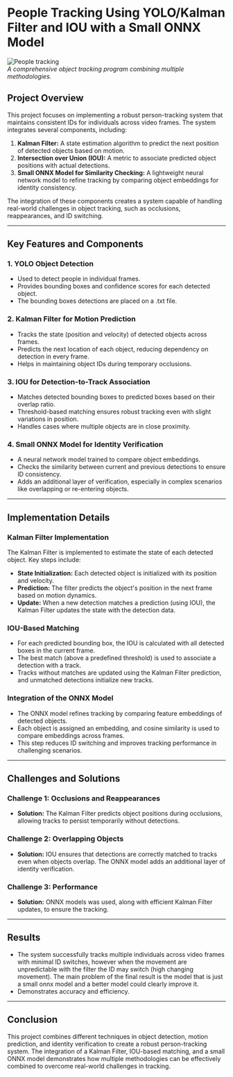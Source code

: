 
# People Tracking Using YOLO/Kalman Filter and IOU with a Small ONNX Model

![People tracking](https://github.com/FlorianSegard/MLVOT/tree/main/TP4_TP5/tracked_output_video.gif)  
*A comprehensive object tracking program combining multiple methodologies.*

## Project Overview

This project focuses on implementing a robust person-tracking system that maintains consistent IDs for individuals across video frames. The system integrates several components, including:

1. **Kalman Filter:** A state estimation algorithm to predict the next position of detected objects based on motion.
2. **Intersection over Union (IOU):** A metric to associate predicted object positions with actual detections.
3. **Small ONNX Model for Similarity Checking:** A lightweight neural network model to refine tracking by comparing object embeddings for identity consistency.

The integration of these components creates a system capable of handling real-world challenges in object tracking, such as occlusions, reappearances, and ID switching.

---

## Key Features and Components

### 1. **YOLO Object Detection**
- Used to detect people in individual frames.
- Provides bounding boxes and confidence scores for each detected object.
- The bounding boxes detections are placed on a .txt file.

### 2. **Kalman Filter for Motion Prediction**
- Tracks the state (position and velocity) of detected objects across frames.
- Predicts the next location of each object, reducing dependency on detection in every frame.
- Helps in maintaining object IDs during temporary occlusions.

### 3. **IOU for Detection-to-Track Association**
- Matches detected bounding boxes to predicted boxes based on their overlap ratio.
- Threshold-based matching ensures robust tracking even with slight variations in position.
- Handles cases where multiple objects are in close proximity.

### 4. **Small ONNX Model for Identity Verification**
- A neural network model trained to compare object embeddings.
- Checks the similarity between current and previous detections to ensure ID consistency.
- Adds an additional layer of verification, especially in complex scenarios like overlapping or re-entering objects.

---

## Implementation Details

### Kalman Filter Implementation
The Kalman Filter is implemented to estimate the state of each detected object. Key steps include:
- **State Initialization:** Each detected object is initialized with its position and velocity.
- **Prediction:** The filter predicts the object's position in the next frame based on motion dynamics.
- **Update:** When a new detection matches a prediction (using IOU), the Kalman Filter updates the state with the detection data.

### IOU-Based Matching
- For each predicted bounding box, the IOU is calculated with all detected boxes in the current frame.
- The best match (above a predefined threshold) is used to associate a detection with a track.
- Tracks without matches are updated using the Kalman Filter prediction, and unmatched detections initialize new tracks.

### Integration of the ONNX Model
- The ONNX model refines tracking by comparing feature embeddings of detected objects.
- Each object is assigned an embedding, and cosine similarity is used to compare embeddings across frames.
- This step reduces ID switching and improves tracking performance in challenging scenarios.

---

## Challenges and Solutions

### Challenge 1: Occlusions and Reappearances
- **Solution:** The Kalman Filter predicts object positions during occlusions, allowing tracks to persist temporarily without detections.

### Challenge 2: Overlapping Objects
- **Solution:** IOU ensures that detections are correctly matched to tracks even when objects overlap. The ONNX model adds an additional layer of identity verification.

### Challenge 3: Performance
- **Solution:** ONNX models was used, along with efficient Kalman Filter updates, to ensure the tracking.

---

## Results
- The system successfully tracks multiple individuals across video frames with minimal ID switches, however when the movement are unpredictable with the filter the ID may switch (high changing movement). The main problem of the final result is the model that is just a small onnx model and a better model could clearly improve it.
- Demonstrates accuracy and efficiency.

---

## Conclusion
This project combines different techniques in object detection, motion prediction, and identity verification to create a robust person-tracking system. The integration of a Kalman Filter, IOU-based matching, and a small ONNX model demonstrates how multiple methodologies can be effectively combined to overcome real-world challenges in tracking.
